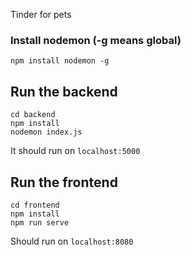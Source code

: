 Tinder for pets
### Install nodemon (-g means global)
```
npm install nodemon -g
```

## Run the backend

```
cd backend
npm install
nodemon index.js
```
It should run on `localhost:5000`

## Run the frontend
```
cd frontend
npm install 
npm run serve
```
Should run on `localhost:8080`
